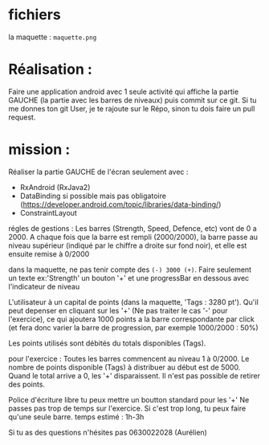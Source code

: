 # fichiers 
la maquette : `maquette.png`

# Réalisation : 
Faire une application android avec 1 seule activité qui affiche la partie GAUCHE (la partie avec les barres de niveaux)
puis commit sur ce git. Si tu me donnes ton git User, je te rajoute sur le Répo, sinon tu dois faire un pull request.


# mission : 
Réaliser la partie GAUCHE de l'écran seulement avec :
- RxAndroid (RxJava2)
- DataBinding si possible mais pas obligatoire (https://developer.android.com/topic/libraries/data-binding/)
- ConstraintLayout

régles de gestions : 
Les barres (Strength, Speed, Defence, etc) vont de 0 a 2000. A chaque fois que la barre est rempli (2000/2000), la barre passe au niveau supérieur (indiqué par le chiffre a droite sur fond noir), et elle est ensuite remise à 0/2000

dans la maquette, ne pas tenir compte des ` (-) 3000 (+) `. Faire seulement un texte ex:'Strength' un bouton '+' et une progressBar en dessous avec l'indicateur de niveau

L'utilisateur à un capital de points (dans la maquette, 'Tags : 3280 pt'). Qu'il peut depenser en cliquant sur les '+' (Ne pas traiter le cas '-' pour l'exercice), ce qui ajoutera 1000 points a la barre correspondante par click (et fera donc varier la barre de progression, par exemple 1000/2000 : 50%)

Les points utilisés sont débités du totals disponibles (Tags).

pour l'exercice : 
Toutes les barres commencent au niveau 1 à 0/2000.
Le nombre de points disponible (Tags) à distribuer au début  est de 5000. Quand le total arrive a 0, les '+' disparaissent. Il n'est pas possible de retirer des points.


Police d'écriture libre
tu peux mettre un boutton standard pour les '+'
Ne passes pas trop de temps sur l'exercice. Si c'est trop long, tu peux faire qu'une seule barre.
temps estimé : 1h-3h

Si tu as des questions n'hésites pas 0630022028 (Aurélien)


